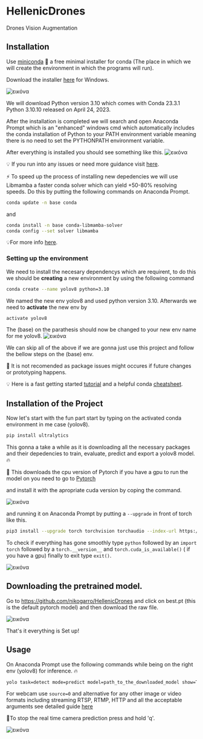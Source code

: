 # HellenicDrones
Drones Vision Augmentation

## Installation
Use [miniconda](https://docs.conda.io/en/latest/miniconda.html) 🐍 a free minimal installer for conda 
(The place in which we will create the environment in which the programs will run).

Download the installer [here](https://docs.conda.io/en/latest/miniconda.html#windows-installers) 
for Windows.

![εικόνα](https://github.com/nikogarro/HellenicDrones/assets/117863158/fcb49ec5-15a4-4d03-8647-0b50eeb794e8)


We will download Python version 3.10 which comes with Conda 23.3.1 Python 3.10.10 
released on April 24, 2023.

After the installation is completed we will search and open Anaconda Prompt which is an "enhanced"
windows cmd which automatically includes the conda installation of Python to your PATH environment variable meaning
there is no need to set the PYTHONPATH environment variable.

After everything is installed you should see something like this.
![εικόνα](https://github.com/nikogarro/HellenicDrones/assets/117863158/2b7302ca-5316-4097-b7f1-a8d178e03f62)


💡 If you run into any issues or need more guidance visit [here](https://conda.io/projects/conda/en/stable/user-guide/install/index.html#installation).

⚡ To speed up the process of installing new depedencies we will use Libmamba a faster conda solver
which can yield +50-80% resolving speeds.
Do this by putting the following commands on Anaconda Prompt.
```bash
conda update -n base conda
```
and
```bash
conda install -n base conda-libmamba-solver
conda config --set solver libmamba
```
💡For more info [here](https://www.anaconda.com/blog/a-faster-conda-for-a-growing-community).

### Setting up the environment

We need to install the necesary dependencys which are requirent, to do this we should be **creating** 
a new environment by using the following command
```bash
conda create --name yolov8 python=3.10
```
We named the new env yolov8 and used python version 3.10.
Afterwards we need to **activate** the new env by
```bash
activate yolov8
```
The (base) on the parathesis should now be changed to your new env name for me yolov8.
![εικόνα](https://github.com/nikogarro/HellenicDrones/assets/117863158/82b70a3e-ef3e-463a-a9da-129dfbf5db11)

We can skip all of the above if we are gonna just use this project and follow the bellow steps on the
(base) env.

📢 It is not recomended as package issues might occures if future changes or prototyping happens.

💡 Here is a fast getting started [tutorial](https://docs.conda.io/projects/conda/en/latest/user-guide/getting-started.html)
and a helpful conda [cheatsheet](https://docs.conda.io/projects/conda/en/4.6.0/_downloads/52a95608c49671267e40c689e0bc00ca/conda-cheatsheet.pdf).

## Installation of the Project

Now let's start with the fun part start by typing on the activated conda environment in me case (yolov8).
```bash
pip install ultralytics
```
This gonna a take a while as it is downloading all the necessary packages and their depedencies 
to train, evaluate, predict and export a yolov8 model. 🔥

📢 This downloads the cpu version of Pytorch if you have a gpu to run the model on you need to go to
[Pytorch](https://pytorch.org/get-started/locally/)

and install it with the apropriate cuda version by coping the command.

![εικόνα](https://github.com/nikogarro/HellenicDrones/assets/117863158/60b1d1c0-10d7-4e15-95db-f988d062aabc)

and running it on Anaconda Prompt by putting a ``--upgrade`` in front of torch like this.

```bash
pip3 install --upgrade torch torchvision torchaudio --index-url https://download.pytorch.org/whl/cu117
```

To check if everything has gone smoothly type ``python`` followed by an ``import torch`` followed by a ``torch.__version__``  and ``torch.cuda_is_available()`` ( if you have a gpu) finally to exit type ``exit()``.

![εικόνα](https://github.com/nikogarro/HellenicDrones/assets/117863158/37f10c0f-d8e9-4caf-86c0-96b43f2608c6)

## Downloading the pretrained model.
Go to https://github.com/nikogarro/HellenicDrones and click on best.pt (this is the default pytorch model) and then download the raw file.

![εικόνα](https://github.com/nikogarro/HellenicDrones/assets/117863158/81d99eaf-ad57-4595-aece-da7f636466d2)

That's it everything is Set up!

## Usage

On Anaconda Prompt use the following commands while being on the right env (yolov8) for inference. 🔥
```bash
yolo task=detect mode=predict model=path_to_the_downloaded_model show=True source=your_image_video_directory line_width=1
```

For webcam use ``source=0`` and alternative for any other image or video formats including streaming RTSP, RTMP, HTTP and all the acceptable arguments see detailed guide [here](https://docs.ultralytics.com/modes/predict/)

📢To stop the real time camera prediction press and hold 'q'.


![εικόνα](https://github.com/nikogarro/HellenicDrones/assets/117863158/ec5eb756-0c1e-4e05-82f4-bc07f6dc0b80)







